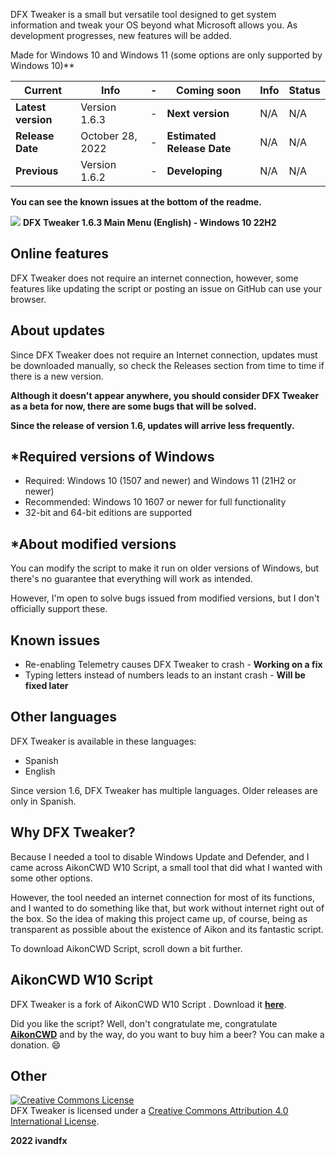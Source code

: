 DFX Tweaker is a small but versatile tool designed to get system information and tweak your OS beyond what Microsoft allows you. As development progresses, new features will be added.

Made for Windows 10 and Windows 11 (some options are only supported by Windows 10)**

|Current|Info|-|Coming soon|Info|Status|
|---|---|---|---|---|---|
|**Latest version**|Version 1.6.3|-|**Next version**|N/A|N/A|
|**Release Date**|October 28, 2022|-|**Estimated Release Date**|N/A|N/A|
|**Previous**|Version 1.6.2|-|**Developing**|N/A|N/A|

**You can see the known issues at the bottom of the readme.**

![](https://blogger.googleusercontent.com/img/b/R29vZ2xl/AVvXsEiLR-l2hzTCTy3g6FOoJFbkdbY1TszvIIDllYpg6uNCSipVjvi2W4N8hjXvn-mUya8kU9MnrzNo8XSHtBAscnW-rukfznMUa48VmsFj56BBoSowpcyF-JYofI5Tfd4yF4yXv7pomR6Wa3I4tHtrEVxlY4A5RczmhVZQ2b5tRWQ8wNP-l4D74exK8tXogg/s1053/Captura%20de%20pantalla%202022-10-28%20224909.png)
**DFX Tweaker 1.6.3 Main Menu (English) - Windows 10 22H2**

## Online features
DFX Tweaker does not require an internet connection, however, some features like updating the script or posting an issue on GitHub can use your browser.

## About updates
Since DFX Tweaker does not require an Internet connection, updates must be downloaded manually, so check the Releases section from time to time if there is a new version.

**Although it doesn't appear anywhere, you should consider DFX Tweaker as a beta for now, there are some bugs that will be solved.**

**Since the release of version 1.6, updates will arrive less frequently.**

## *Required versions of Windows
- Required: Windows 10 (1507 and newer) and Windows 11 (21H2 or newer)
- Recommended: Windows 10 1607 or newer for full functionality
- 32-bit and 64-bit editions are supported

## *About modified versions
You can modify the script to make it run on older versions of Windows, but there's no guarantee that everything will work as intended.

However, I'm open to solve bugs issued from modified versions, but I don't officially support these.

## Known issues
- Re-enabling Telemetry causes DFX Tweaker to crash - **Working on a fix**
- Typing letters instead of numbers leads to an instant crash - **Will be fixed later**

## Other languages
DFX Tweaker is available in these languages:
- Spanish
- English

Since version 1.6, DFX Tweaker has multiple languages. Older releases are only in Spanish.

## Why DFX Tweaker?
Because I needed a tool to disable Windows Update and Defender, and I came across AikonCWD W10 Script, a small tool that did what I wanted with some other options.

However, the tool needed an internet connection for most of its functions, and I wanted to do something like that, but work without internet right out of the box. So the idea of making this project came up, of course, being as transparent as possible about the existence of Aikon and its fantastic script.

To download AikonCWD Script, scroll down a bit further.

## AikonCWD W10 Script
DFX Tweaker is a fork of AikonCWD W10 Script . Download it [**here**](https://github.com/aikoncwd/win10script).

Did you like the script? Well, don't congratulate me, congratulate [**AikonCWD**](https://github.com/aikoncwd) and by the way, do you want to buy him a beer? You can make a donation. :smile:

## Other 

<a rel="license" href="http://creativecommons.org/licenses/by/4.0/"><img alt="Creative Commons License" style="border-width:0" src="https://i.creativecommons.org/l/by/4.0/88x31.png" /></a><br />DFX Tweaker is licensed under a <a rel="license" href="http://creativecommons.org/licenses/by/4.0/">Creative Commons Attribution 4.0 International License</a>.


**2022 ivandfx**
